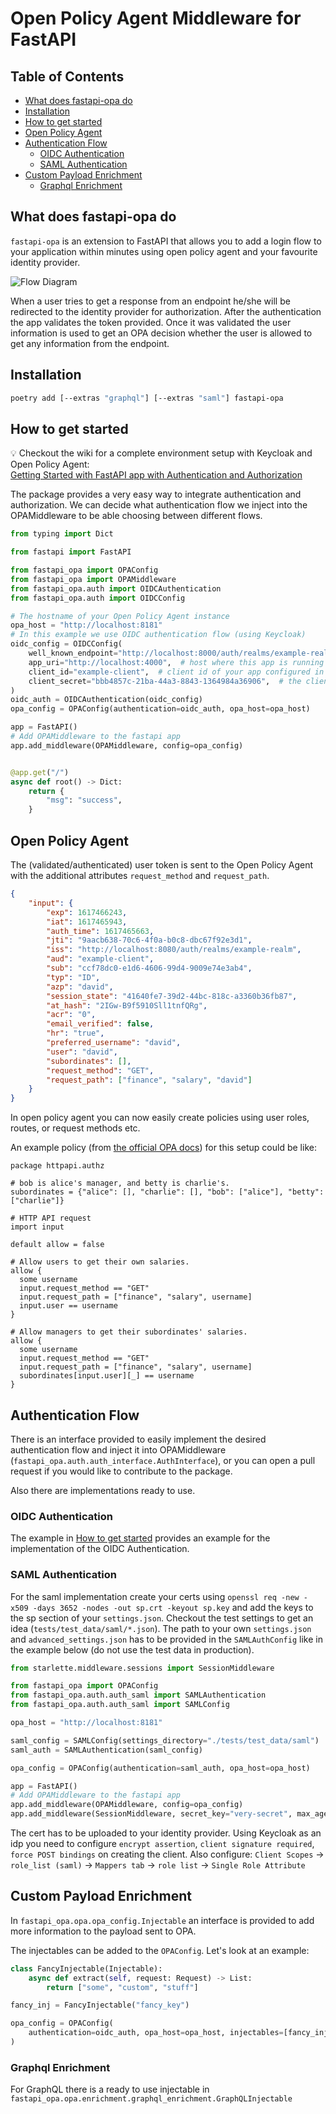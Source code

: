 # Open Policy Agent Middleware for FastAPI

## Table of Contents
- [What does fastapi-opa do](#about)
- [Installation](#installation)
- [How to get started](#getting-started)
- [Open Policy Agent](#opa)
- [Authentication Flow](#auth-flow)
  - [OIDC Authentication](#oidc-auth)
  - [SAML Authentication](#saml-auth)
- [Custom Payload Enrichment](#custom-payload-enrichment)
  - [Graphql Enrichment](#gql-enrichment)

<a name="about"/>

## What does fastapi-opa do

`fastapi-opa` is an extension to FastAPI that allows you to add a login flow
to your application within minutes using open policy agent and your favourite
identity provider.

![Flow Diagram](https://raw.githubusercontent.com/busykoala/fastapi-opa/master/assets/diagram.png)

When a user tries to get a response from an endpoint he/she will be redirected
to the identity provider for authorization.
After the authentication the app validates the token provided. Once it was
validated the user information is used to get an OPA decision whether
the user is allowed to get any information from the endpoint.

<a name="installation"/>

## Installation

```bash
poetry add [--extras "graphql"] [--extras "saml"] fastapi-opa 
```

<a name="getting-started"/>

## How to get started

:bulb: Checkout the wiki for a complete environment setup with Keycloak and Open Policy Agent:  
[Getting Started with FastAPI app with Authentication and Authorization](https://github.com/busykoala/fastapi-opa/wiki#dev-setup)

The package provides a very easy way to integrate authentication and
authorization. We can decide what authentication flow we inject into the
OPAMiddleware to be able choosing between different flows.

```python
from typing import Dict

from fastapi import FastAPI

from fastapi_opa import OPAConfig
from fastapi_opa import OPAMiddleware
from fastapi_opa.auth import OIDCAuthentication
from fastapi_opa.auth import OIDCConfig

# The hostname of your Open Policy Agent instance
opa_host = "http://localhost:8181"
# In this example we use OIDC authentication flow (using Keycloak)
oidc_config = OIDCConfig(
    well_known_endpoint="http://localhost:8000/auth/realms/example-realm/.well-known/openid-configuration",  # well known endpoint
    app_uri="http://localhost:4000",  # host where this app is running
    client_id="example-client",  # client id of your app configured in the identity provider
    client_secret="bbb4857c-21ba-44a3-8843-1364984a36906",  # the client secret retrieved from your identity provider
)
oidc_auth = OIDCAuthentication(oidc_config)
opa_config = OPAConfig(authentication=oidc_auth, opa_host=opa_host)

app = FastAPI()
# Add OPAMiddleware to the fastapi app
app.add_middleware(OPAMiddleware, config=opa_config)


@app.get("/")
async def root() -> Dict:
    return {
        "msg": "success",
    }
```

<a name="opa"/>

## Open Policy Agent

The (validated/authenticated) user token is sent to the Open Policy Agent
with the additional attributes `request_method` and `request_path`.

```json
{
    "input": {
        "exp": 1617466243,
        "iat": 1617465943,
        "auth_time": 1617465663,
        "jti": "9aacb638-70c6-4f0a-b0c8-dbc67f92e3d1",
        "iss": "http://localhost:8080/auth/realms/example-realm",
        "aud": "example-client",
        "sub": "ccf78dc0-e1d6-4606-99d4-9009e74e3ab4",
        "typ": "ID",
        "azp": "david",
        "session_state": "41640fe7-39d2-44bc-818c-a3360b36fb87",
        "at_hash": "2IGw-B9f5910Sll1tnfQRg",
        "acr": "0",
        "email_verified": false,
        "hr": "true",
        "preferred_username": "david",
        "user": "david",
        "subordinates": [],
        "request_method": "GET",
        "request_path": ["finance", "salary", "david"]
    }
}
```

In open policy agent you can now easily create policies using user roles,
routes, or request methods etc.

An example policy (from [the official OPA docs](https://www.openpolicyagent.org/docs/v0.11.0/http-api-authorization/))
for this setup could be like:

```rego
package httpapi.authz

# bob is alice's manager, and betty is charlie's.
subordinates = {"alice": [], "charlie": [], "bob": ["alice"], "betty": ["charlie"]}

# HTTP API request
import input

default allow = false

# Allow users to get their own salaries.
allow {
  some username
  input.request_method == "GET"
  input.request_path = ["finance", "salary", username]
  input.user == username
}

# Allow managers to get their subordinates' salaries.
allow {
  some username
  input.request_method == "GET"
  input.request_path = ["finance", "salary", username]
  subordinates[input.user][_] == username
}
```

<a name="auth-flow"/>

## Authentication Flow

There is an interface provided to easily implement the desired authentication
flow and inject it into OPAMiddleware
(`fastapi_opa.auth.auth_interface.AuthInterface`), or you can open a pull
request if you would like to contribute to the package.

Also there are implementations ready to use.

<a name="oidc-auth"/>

### OIDC Authentication

The example in [How to get started](#getting-started) provides an example for
the implementation of the OIDC Authentication.

<a name="saml-auth"/>

### SAML Authentication

For the saml implementation create your certs using
`openssl req -new -x509 -days 3652 -nodes -out sp.crt -keyout sp.key` and
add the keys to the sp section of your `settings.json`. Checkout the test
settings to get an idea (`tests/test_data/saml/*.json`). The path to your
own `settings.json` and `advanced_settings.json` has to be provided in the
`SAMLAuthConfig` like in the example below (do not use the test data in
production).

```python
from starlette.middleware.sessions import SessionMiddleware

from fastapi_opa import OPAConfig
from fastapi_opa.auth.auth_saml import SAMLAuthentication
from fastapi_opa.auth.auth_saml import SAMLConfig

opa_host = "http://localhost:8181"

saml_config = SAMLConfig(settings_directory="./tests/test_data/saml")
saml_auth = SAMLAuthentication(saml_config)

opa_config = OPAConfig(authentication=saml_auth, opa_host=opa_host)

app = FastAPI()
# Add OPAMiddleware to the fastapi app
app.add_middleware(OPAMiddleware, config=opa_config)
app.add_middleware(SessionMiddleware, secret_key="very-secret", max_age=3600)
```

The cert has to be uploaded to your identity provider. Using Keycloak as an
idp you need to configure `encrypt assertion`, `client signature required`,
`force POST bindings` on creating the client.
Also configure: `Client Scopes` -> `role_list (saml)` -> `Mappers tab` ->
`role list` -> `Single Role Attribute`

<a name="custom-payload-enrichment"/>

## Custom Payload Enrichment

In `fastapi_opa.opa.opa_config.Injectable` an interface is provided to add
more information to the payload sent to OPA.

The injectables can be added to the `OPAConfig`. Let's look at an example:

```python
class FancyInjectable(Injectable):
    async def extract(self, request: Request) -> List:
        return ["some", "custom", "stuff"]

fancy_inj = FancyInjectable("fancy_key")

opa_config = OPAConfig(
    authentication=oidc_auth, opa_host=opa_host, injectables=[fancy_inj]
)
```


<a name="gql-enrichment"/>

### Graphql Enrichment

For GraphQL there is a ready to use injectable in
`fastapi_opa.opa.enrichment.graphql_enrichment.GraphQLInjectable`
